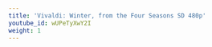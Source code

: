 ```yaml
---
title: 'Vivaldi: Winter, from the Four Seasons SD 480p'
youtube_id: wUPeTyXwY2I
weight: 1
---
```






